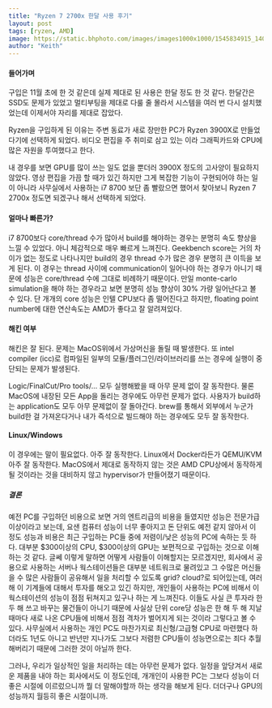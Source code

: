```yaml
---
title: "Ryzen 7 2700x 한달 사용 후기"
layout: post
tags: [ryzen, AMD]
image: https://static.bhphoto.com/images/images1000x1000/1545834915_1404638.jpg
author: "Keith"
---
```


#### 들어가며

구입은 11월 초에 한 것 같은데 실제 제대로 된 사용은 한달 정도 한 것 같다. 한달간은 SSD도 문제가 있었고 멀티부팅을 제대로 다룰 줄 몰라서 시스템을 여러 번 다시 설치했었는데 이제서야 자리를 제대로 잡았다.

Ryzen을 구입하게 된 이유는 주변 동료가 새로 장만한 PC가 Ryzen 3900X로 만들었다기에 선택하게 되었다. 비디오 편집을 주 취미로 삼고 있는 이라 그래픽카드와 CPU에 많은 자원을 투여했다고 한다. 

내 경우를 보면 GPU를 많이 쓰는 일도 없을 뿐더러 3900X 정도의 고사양이 필요하지 않았다. 영상 편집을 가끔 할 때가 있긴 하지만 그게 복잡한 기능이 구현되어야 하는 일이 아니라 사무실에서 사용하는 i7 8700 보단 좀 빨랐으면 했어서 찾아보니 Ryzen 7 2700x 정도면 되겠구나 해서 선택하게 되었다.

#### 얼마나 빠른가?

i7 8700보다 core/thread 수가 많아서 build를 해야하는 경우는 분명히 속도 향상을 느낄 수 있었다. 아니 체감적으로 매우 빠르게 느껴진다. Geekbench score는 거의 차이가 없는 정도로 나타나지만 build의 경우 thread 수가 많은 경우 분명히 큰 이득을 보게 된다. 이 경우는 thread 사이에 communication이 일어나야 하는 경우가 아니기 때문에 성능은 core/thread 수에 그대로 비례하기 때문이다. 만일 monte-carlo simulation을 해야 하는 경우라고 보면 분명히 성능 향상이 30% 가량 일어난다고 볼 수 있다. 단 개개의 core 성능은 인텔 CPU보다 좀 떨어진다고 하지만, floating point number에 대한 연산속도는 AMD가 좋다고 잘 알려져있다. 

#### 해킨 여부

해킨은 잘 된다. 문제는 MacOS위에서 가상머신을 돌릴 때 발생한다. 또 intel compiler (icc)로 컴파일된 일부의 모듈/플러그인/라이브러리를 쓰는 경우에 실행이 중단되는 문제가 발생된다.

Logic/FinalCut/Pro tools/... 모두 실행해봤을 때 아무 문제 없이 잘 동작한다. 물론 MacOS에 내장된 모든 App을 돌리는 경우에도 아무런 문제가 없다. 사용자가 build하는 application도 모두 아무 문제없이 잘 돌아간다. brew를 통해서 외부에서 누군가 build한 걸 가져온다거나 내가 즉석으로 빌드해야 하는 경우에도 모두 잘 동작한다.

#### Linux/Windows

이 경우에는 말이 필요없다. 아주 잘 동작한다. Linux에서 Docker라든가 QEMU/KVM 아주 잘 동작한다. MacOS에서 제대로 동작하지 않는 것은 AMD CPU상에서 동작하게 될 것이라는 것을 대비하지 않고 hypervisor가 만들어졌기 때문이다. 

##### 결론

예전 PC를 구입하던 비용으로 보면 거의 엔트리급의 비용을 들였지만 성능은 전문가급 이상이라고 보는데, 요샌 컴퓨터 성능이 너무 좋아지고 돈 단위도 예전 같지 않아서 이 정도 성능과 비용은 최근 구입하는 PC들 중에 저렴이/낮은 성능의 PC에 속하는 듯 하다. 대부분 $300이상의 CPU, $300이상의 GPU는 보편적으로 구입하는 것으로 이해하는 것 같다. 글쎄 이렇게 말하면 어떻게 사람들이 이해할지는 모르겠지만, 회사에서 공용으로 사용하는 서버나 웍스테이션들은 대부분 네트워크로 물려있고 그 수많은 머신들을 수 많은 사람들이 공유해서 일을 처리할 수 있도록 grid? cloud?로 되어있는데, 여러 해 이 기계들에 대해서 투자를 해오고 있긴 하지만, 개인들이 사용하는 PC에 비해서 이 웍스테이션의 성능이 점점 뒤쳐지고 있구나 하는 게 느껴진다. 이들도 사실 큰 투자라 한 두 해 쓰고 바꾸는 물건들이 아니기 때문에 사실상 단위 core당 성능은 한 해 두 해 지날 때마다 새로 나온 CPU들에 비해서 점점 격차가 벌어지게 되는 것이라 그렇다고 볼 수 있다. 사무실에서 사용하는 개인 PC도 마찬가지로 최신형/고급형 CPU로 마련했다 하더라도 1년도 아니고 반년만 지나가도 그보다 저렴한 CPU들이 성능면으로는 죄다 추월해버리기 때문에 그러한 것이 아닐까 한다. 

그러나, 우리가 일상적인 일을 처리하는 데는 아무런 문제가 없다. 일정을 앞당겨서 새로운 제품을 내야 하는 회사에서도 이 정도인데, 개개인이 사용한 PC는 그보다 성능이 더 좋은 시절에 이르렀으니까 뭘 더 말해야할까 하는 생각을 해보게 된다. 더더구나 GPU의 성능까지 월등히 좋은 시절이니까. 